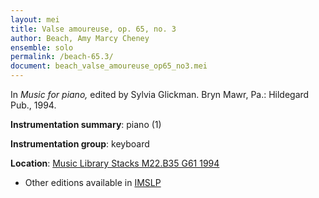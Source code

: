 ```yaml
---
layout: mei
title: Valse amoureuse, op. 65, no. 3
author: Beach, Amy Marcy Cheney
ensemble: solo
permalink: /beach-65.3/
document: beach_valse_amoureuse_op65_no3.mei
---
```


In *Music for piano,* edited by Sylvia Glickman. Bryn Mawr, Pa.: Hildegard Pub., 1994.

**Instrumentation summary**: piano (1)

**Instrumentation group**: keyboard

**Location**: <a href="https://tufts-primo.hosted.exlibrisgroup.com/permalink/f/bnf7qa/01TUN_ALMA21108441970003851" target="_blank">Music Library Stacks M22.B35 G61 1994</a>
- Other editions available in <a href="https://imslp.org/wiki/Les_R%C3%AAves_de_Colombine%2C_Op.65_(Beach%2C_Amy_Marcy)" target="_blank">IMSLP</a>

